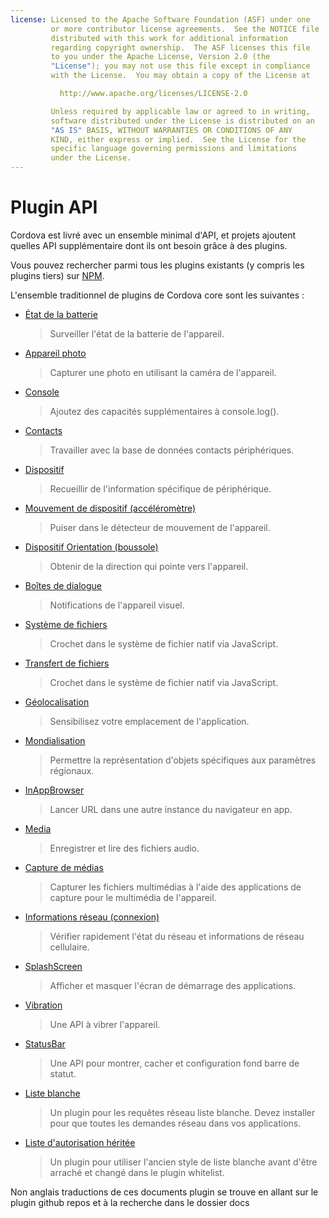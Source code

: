 ```yaml
---
license: Licensed to the Apache Software Foundation (ASF) under one
         or more contributor license agreements.  See the NOTICE file
         distributed with this work for additional information
         regarding copyright ownership.  The ASF licenses this file
         to you under the Apache License, Version 2.0 (the
         "License"); you may not use this file except in compliance
         with the License.  You may obtain a copy of the License at

           http://www.apache.org/licenses/LICENSE-2.0

         Unless required by applicable law or agreed to in writing,
         software distributed under the License is distributed on an
         "AS IS" BASIS, WITHOUT WARRANTIES OR CONDITIONS OF ANY
         KIND, either express or implied.  See the License for the
         specific language governing permissions and limitations
         under the License.
---
```


# Plugin API

Cordova est livré avec un ensemble minimal d'API, et projets ajoutent quelles API supplémentaire dont ils ont besoin grâce à des plugins.

Vous pouvez rechercher parmi tous les plugins existants (y compris les plugins tiers) sur [NPM][1].

 [1]: https://www.npmjs.com/search?q=ecosystem%3Acordova

L'ensemble traditionnel de plugins de Cordova core sont les suivantes :

*   [État de la batterie][2]
    
    > Surveiller l'état de la batterie de l'appareil.

*   [Appareil photo][3]
    
    > Capturer une photo en utilisant la caméra de l'appareil.

*   [Console][4]
    
    > Ajoutez des capacités supplémentaires à console.log().

*   [Contacts][5]
    
    > Travailler avec la base de données contacts périphériques.

*   [Dispositif][6]
    
    > Recueillir de l'information spécifique de périphérique.

*   [Mouvement de dispositif (accéléromètre)][7]
    
    > Puiser dans le détecteur de mouvement de l'appareil.

*   [Dispositif Orientation (boussole)][8]
    
    > Obtenir de la direction qui pointe vers l'appareil.

*   [Boîtes de dialogue][9]
    
    > Notifications de l'appareil visuel.

*   [Système de fichiers][10]
    
    > Crochet dans le système de fichier natif via JavaScript.

*   [Transfert de fichiers][11]
    
    > Crochet dans le système de fichier natif via JavaScript.

*   [Géolocalisation][12]
    
    > Sensibilisez votre emplacement de l'application.

*   [Mondialisation][13]
    
    > Permettre la représentation d'objets spécifiques aux paramètres régionaux.

*   [InAppBrowser][14]
    
    > Lancer URL dans une autre instance du navigateur en app.

*   [Media][15]
    
    > Enregistrer et lire des fichiers audio.

*   [Capture de médias][16]
    
    > Capturer les fichiers multimédias à l'aide des applications de capture pour le multimédia de l'appareil.

*   [Informations réseau (connexion)][17]
    
    > Vérifier rapidement l'état du réseau et informations de réseau cellulaire.

*   [SplashScreen][18]
    
    > Afficher et masquer l'écran de démarrage des applications.

*   [Vibration][19]
    
    > Une API à vibrer l'appareil.

*   [StatusBar][20]
    
    > Une API pour montrer, cacher et configuration fond barre de statut.

*   [Liste blanche][21]
    
    > Un plugin pour les requêtes réseau liste blanche. Devez installer pour que toutes les demandes réseau dans vos applications.

*   [Liste d'autorisation héritée][22]
    
    > Un plugin pour utiliser l'ancien style de liste blanche avant d'être arraché et changé dans le plugin whitelist.

 [2]: https://www.npmjs.com/package/cordova-plugin-battery-status
 [3]: https://www.npmjs.com/package/cordova-plugin-camera
 [4]: https://www.npmjs.com/package/cordova-plugin-console
 [5]: https://www.npmjs.com/package/cordova-plugin-contacts
 [6]: https://www.npmjs.com/package/cordova-plugin-device
 [7]: https://www.npmjs.com/package/cordova-plugin-device-motion
 [8]: https://www.npmjs.com/package/cordova-plugin-device-orientation
 [9]: https://www.npmjs.com/package/cordova-plugin-dialogs
 [10]: https://www.npmjs.com/package/cordova-plugin-file
 [11]: https://www.npmjs.com/package/cordova-plugin-file-transfer
 [12]: https://www.npmjs.com/package/cordova-plugin-geolocation
 [13]: https://www.npmjs.com/package/cordova-plugin-globalization
 [14]: https://www.npmjs.com/package/cordova-plugin-inappbrowser
 [15]: https://www.npmjs.com/package/cordova-plugin-media
 [16]: https://www.npmjs.com/package/cordova-plugin-media-capture
 [17]: https://www.npmjs.com/package/cordova-plugin-network-information
 [18]: https://www.npmjs.com/package/cordova-plugin-splashscreen
 [19]: https://www.npmjs.com/package/cordova-plugin-vibration
 [20]: https://www.npmjs.com/package/cordova-plugin-statusbar
 [21]: https://www.npmjs.com/package/cordova-plugin-whitelist
 [22]: https://www.npmjs.com/package/cordova-plugin-legacy-whitelist

Non anglais traductions de ces documents plugin se trouve en allant sur le plugin github repos et à la recherche dans le dossier docs